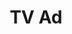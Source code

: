 ---
title: TV Ad
class: tv-ad
image_path: /assets/images/products/tv-ad.jpg
target_path: /platform/ad/tv/
devices_path: /platform?website=demos.ownlocal.com/platform/ad/tv/&fullscreen=false&desktop-only=false
---